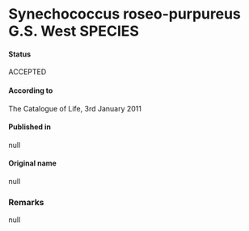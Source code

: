 # Synechococcus roseo-purpureus G.S. West SPECIES

#### Status
ACCEPTED

#### According to
The Catalogue of Life, 3rd January 2011

#### Published in
null

#### Original name
null

### Remarks
null